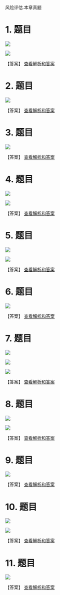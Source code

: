 风险评估.本章真题

# 1. 题目

![](media/9e9b66cc4aa732394337f9df49c3b25d.png)

![](media/1b77e29f50d9956fd594f9da673d0123.png)

【答案】
[查看解析和答案](media/133684e8842e6effed167cefa40d1575.png.md)
# 2. 题目

![](media/a3259bdcfe3855b567b6cb384c1c86a9.png)

【答案】
[查看解析和答案](media/0fa98e6b69457cb6406f5b1dc1d8635f.png.md)
# 3. 题目

![](media/7465ab6f23849a316cb11717659e306f.png)

【答案】
[查看解析和答案](media/44aa06a531e075181511a4fd54303d33.png.md)
# 4. 题目

![](media/1746cba466b6ad851ebf5a166cb52ed4.png)

![](media/aa5a98db3404e28fb61f8ecd999a6aff.png)

【答案】
[查看解析和答案](media/8cc947ba5f2899b11f6994fe6013f6af.png.md)
# 5. 题目

![](media/6006881cd9c71a83e49cb3e6ebca7929.png)

![](media/7c64a0d846c5aca0eedea538e1bd8370.png)

【答案】
[查看解析和答案](media/77788374fc8c5ca22f40b880233cb58b.png.md)
# 6. 题目

![](media/323f6fd0e8d327871a9d16c18a3d057a.png)

【答案】
[查看解析和答案](media/0c0c7028201bf72b74b862997c38e3d5.png.md)
# 7. 题目

![](media/b50dbc0fc30b1206c37bc91837bda744.png)

![](media/1affa0a4417fff96febe8dbbb6beff4d.png)

![](media/773388fa9ee05b67808a99dc436efc8c.png)

【答案】
[查看解析和答案](media/304eae83a0e24a3c76bad6b73ab3845f.png.md)
# 8. 题目

![](media/33389162de9145d8b065b6d3e380c4e9.png)

![](media/0d31f71fd9871d891b8fade02a939482.png)

【答案】
[查看解析和答案](media/279d5d3a10d694261d73a4061e111de5.png.md)
# 9. 题目

![](media/e965a67f2b0d1ca489d2785517c1a12c.png)

【答案】
[查看解析和答案](media/a952a828116fe453a9eac6985cc8e1e5.png.md)
# 10. 题目

![](media/fc87895ba50a931c7dd6667bfc938056.png)

![](media/7f6237866b869c27fedce918d5b2a8a8.png)

【答案】
[查看解析和答案](media/bb3c3493876a45d373448b206a8adb31.png.md)
# 11. 题目

![](media/ab342bf662d9a3c3d86ac28e181297f8.png)

【答案】
[查看解析和答案](media/e5faad0b78a96a607aad410555436c03.png.md)

